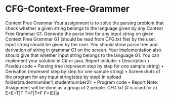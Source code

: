 # CFG-Context-Free-Grammer
Context Free Grammar
Your assignment is to solve the parsing problem that check whether a given string belongs to the 
language given by any Context Free Grammar G1. Generate the parse tree for any input string on 
given Context Free Grammar G1 (should be read from CFG.txt file) by the user. Input string should 
be given by the user.
You should show parse tree and derivation of string in grammar G1 on the screen.
Your implementation also should give that whether input string belongs to the language G1.
You can implement your solution in C# or java.
Report include:
• Description
• Psedeu code
• Parsing tree (represent step by step for one sample string)
• Derivation (represent step by step for one sample string)
• Screenshots of the program for any input string(step by step)
In upload folder(studentnumber1_studentnumber2): 
• Program code
• Report
Note: Assignment will be done as a group of 2 people.
CFG.txt (# is used for ε)
E>E+T|T
T>F|T*F
F>(E)|a

